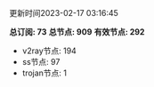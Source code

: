 更新时间2023-02-17 03:16:45

**总订阅: 73**
**总节点: 909**
**有效节点: 292**
- v2ray节点: 194
- ss节点: 97
- trojan节点: 1
